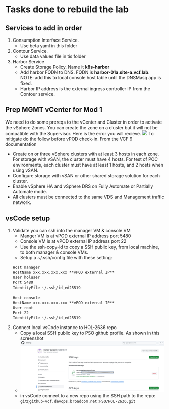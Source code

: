 # Tasks done to rebuild the lab
## Services to add in order
1. Consumption Interface Service.
    * Use beta yaml in this folder
2. Contour Service.
    * Use data values file in tis folder
3. Harbor Service
    * Create Storage Policy.  Name it **k8s-harbor**
    * Add harbor FQDN to DNS.  FQDN is **harbor-01a.site-a.vcf.lab**.  
    NOTE: add this to local console host table until the DNSMasq app is fixed.  
    * Harbor IP address is the external ingress controller IP from the Contour service.
## Prep MGMT vCenter for Mod 1
We need to do some prereqs to the vCenter and Cluster in order to activate the vSphere Zones.  You can create the zone on a cluster but it will not be compatible with the Supervisor.  Here is the error you will recieve. ![
](image.png)
To mitigate do the follow before vPOD check-in.  From the VCF 9 documentation
* Create on or three vSphere clusters with at least 3 hosts in each zone. For storage with vSAN, the cluster must have 4 hosts. For test of POC environments, each cluster must have at least 1 hosts, and 2 hosts when using vSAN.
* Configure storage with vSAN or other shared storage solution for each cluster.
* Enable vSphere HA and vSphere DRS on Fully Automate or Partially Automate mode.
* All clusters must be connected to the same VDS and Management traffic network.
## vsCode setup
1. Validate you can ssh into the manager VM & console VM
    * Manger VM is at vPOD external IP address port 5480
    * Console VM is at vPOD external IP address port 22
    * Use the ssh-copy-id to copy a SSH public key, from local machine, to both manager & console VMs.
    * Setup a ~/.ssh/config file with these setting:
    ```
    Host manager
    HostName xxx.xxx.xxx.xxx **vPOD external IP**
    User holuser
    Port 5480
    IdentityFile ~/.ssh/id_ed25519
    
    Host console
    HostName xxx.xxx.xxx.xxx **vPOD external IP**
    User root
    Port 22
    IdentityFile ~/.ssh/id_ed25519
    ```
2. Connect local vsCode instance to HOL-2636 repo
    * Copy a local SSH public key to PSO github profile.  As shown in this screenshot
    * ![alt text](image-1.png)
    * in vsCode connect to a new repo using the SSH path to the repo: ```git@github-vcf.devops.broadcom.net:PSO/HOL-2636.git```
